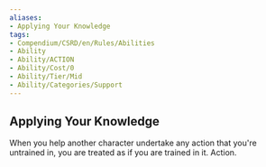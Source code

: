 ```yaml
---
aliases:
- Applying Your Knowledge
tags:
- Compendium/CSRD/en/Rules/Abilities
- Ability
- Ability/ACTION
- Ability/Cost/0
- Ability/Tier/Mid
- Ability/Categories/Support
---
```


  
## Applying Your Knowledge  
When you help another character undertake any action that you're untrained in, you are treated as if you are trained in it. Action.